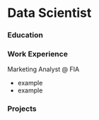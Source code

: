 # Data Scientist

### Education

### Work Experience
Marketing Analyst @ FIA
- example
- example

### Projects
